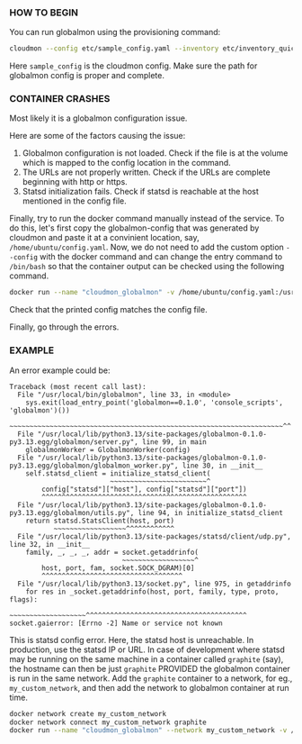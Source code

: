 ### HOW TO BEGIN

You can run globalmon using the provisioning command:
```bash
cloudmon --config etc/sample_config.yaml --inventory etc/inventory_quickstart/ --insecure globalmon provision
```

Here `sample_config` is the cloudmon config. Make sure the path for globalmon config is proper and complete. 

### CONTAINER CRASHES

Most likely it is a globalmon configuration issue. 

Here are some of the factors causing the issue:
1. Globalmon configuration is not loaded. Check if the file is at the volume which is mapped to the config location in the command.
2. The URLs are not properly written. Check if the URLs are complete beginning with http or https.
3. Statsd initialization fails. Check if statsd is reachable at the host mentioned in the config file.

Finally, try to run the docker command manually instead of the service. 
To do this, let's first copy the globalmon-config that was generated by cloudmon and paste it at a convinient location, say, `/home/ubuntu/config.yaml`. Now, we do not need to add the custom option `--config` with the docker command and can change the entry command to `/bin/bash` so that the container output can be checked using the following command.

```bash
docker run --name "cloudmon_globalmon" -v /home/ubuntu/config.yaml:/usr/app/globalmon/config.yaml -v /var/log/globalmon:/var/log/globalmon -it quay.io/stackmon/globalmon:change_12_latest /bin/bash
```

Check that the printed config matches the config file.

Finally, go through the errors.

### EXAMPLE

An error example could be:
```
Traceback (most recent call last):
  File "/usr/local/bin/globalmon", line 33, in <module>
    sys.exit(load_entry_point('globalmon==0.1.0', 'console_scripts', 'globalmon')())
             ~~~~~~~~~~~~~~~~~~~~~~~~~~~~~~~~~~~~~~~~~~~~~~~~~~~~~~~~~~~~~~~~~~~~^^
  File "/usr/local/lib/python3.13/site-packages/globalmon-0.1.0-py3.13.egg/globalmon/server.py", line 99, in main
    globalmonWorker = GlobalmonWorker(config)
  File "/usr/local/lib/python3.13/site-packages/globalmon-0.1.0-py3.13.egg/globalmon/globalmon_worker.py", line 30, in __init__
    self.statsd_client = initialize_statsd_client(
                         ~~~~~~~~~~~~~~~~~~~~~~~~^
        config["statsd"]["host"], config["statsd"]["port"])
        ^^^^^^^^^^^^^^^^^^^^^^^^^^^^^^^^^^^^^^^^^^^^^^^^^^^
  File "/usr/local/lib/python3.13/site-packages/globalmon-0.1.0-py3.13.egg/globalmon/utils.py", line 94, in initialize_statsd_client
    return statsd.StatsClient(host, port)
           ~~~~~~~~~~~~~~~~~~^^^^^^^^^^^^
  File "/usr/local/lib/python3.13/site-packages/statsd/client/udp.py", line 32, in __init__
    family, _, _, _, addr = socket.getaddrinfo(
                            ~~~~~~~~~~~~~~~~~~^
        host, port, fam, socket.SOCK_DGRAM)[0]
        ^^^^^^^^^^^^^^^^^^^^^^^^^^^^^^^^^^^
  File "/usr/local/lib/python3.13/socket.py", line 975, in getaddrinfo
    for res in _socket.getaddrinfo(host, port, family, type, proto, flags):
               ~~~~~~~~~~~~~~~~~~~^^^^^^^^^^^^^^^^^^^^^^^^^^^^^^^^^^^^^^^^
socket.gaierror: [Errno -2] Name or service not known
```

This is statsd config error. Here, the statsd host is unreachable. In production, use the statsd IP or URL.
In case of development where statsd may be running on the same machine in a container called `graphite` (say), the hostname can then be just `graphite` PROVIDED the globalmon container is run in the same network. Add the `graphite` container to a network, for eg., `my_custom_network`, and then add the network to globalmon container at run time.

```bash
docker network create my_custom_network
docker network connect my_custom_network graphite
docker run --name "cloudmon_globalmon" --network my_custom_network -v /home/ubuntu/config.yaml:/usr/app/globalmon/config.yaml -v /var/log/globalmon:/var/log/globalmon -it quay.io/stackmon/globalmon:change_12_latest /bin/bash
```
